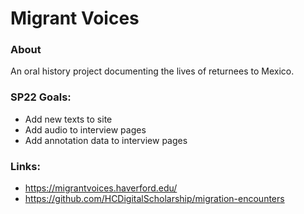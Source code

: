 # Migrant Voices 

### About 

An oral history project documenting the lives of returnees to Mexico.

### SP22 Goals: 
* Add new texts to site
* Add audio to interview pages 
* Add annotation data to interview pages 

### Links: 
- https://migrantvoices.haverford.edu/
- https://github.com/HCDigitalScholarship/migration-encounters